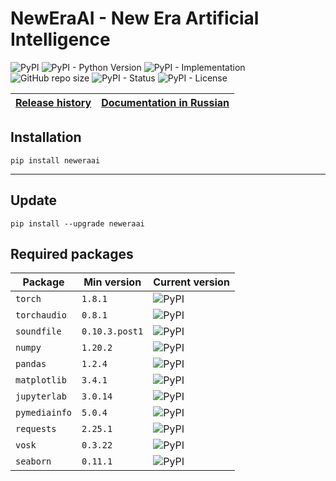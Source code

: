 # NewEraAI - New Era Artificial Intelligence

![PyPI](https://img.shields.io/pypi/v/neweraai)
![PyPI - Python Version](https://img.shields.io/pypi/pyversions/neweraai)
![PyPI - Implementation](https://img.shields.io/pypi/implementation/neweraai)
![GitHub repo size](https://img.shields.io/github/repo-size/dmitryryumin/neweraai)
![PyPI - Status](https://img.shields.io/pypi/status/neweraai)
![PyPI - License](https://img.shields.io/pypi/l/neweraai)

| [Release history](https://github.com/DmitryRyumin/NewEraAI/blob/main/NOTES.md) | [Documentation in Russian](https://github.com/DmitryRyumin/NewEraAI/blob/main/README_RU.md) |
| --- | --- |

## Installation

```shell script
pip install neweraai
```

---

## Update

```shell script
pip install --upgrade neweraai
```

## Required packages

| Package | Min version | Current version |
| ------- | ----------- | --------------- |
`torch` | `1.8.1` | ![PyPI](https://img.shields.io/pypi/v/torch) |
`torchaudio` | `0.8.1` | ![PyPI](https://img.shields.io/pypi/v/torchaudio) |
`soundfile` | `0.10.3.post1` | ![PyPI](https://img.shields.io/pypi/v/soundfile) |
`numpy` | `1.20.2` | ![PyPI](https://img.shields.io/pypi/v/numpy) |
`pandas` | `1.2.4` | ![PyPI](https://img.shields.io/pypi/v/pandas) |
`matplotlib` | `3.4.1` | ![PyPI](https://img.shields.io/pypi/v/matplotlib) |
`jupyterlab` | `3.0.14` | ![PyPI](https://img.shields.io/pypi/v/jupyterlab) |
`pymediainfo` | `5.0.4` | ![PyPI](https://img.shields.io/pypi/v/pymediainfo) |
`requests` | `2.25.1` | ![PyPI](https://img.shields.io/pypi/v/requests) |
`vosk` | `0.3.22` | ![PyPI](https://img.shields.io/pypi/v/vosk) |
`seaborn` | `0.11.1` | ![PyPI](https://img.shields.io/pypi/v/seaborn) |